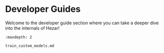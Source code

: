 # Developer Guides

Welcome to the developer guide section where you can take a deeper dive into the internals of Hezar!

```{toctree}
:maxdepth: 2

train_custom_models.md
```